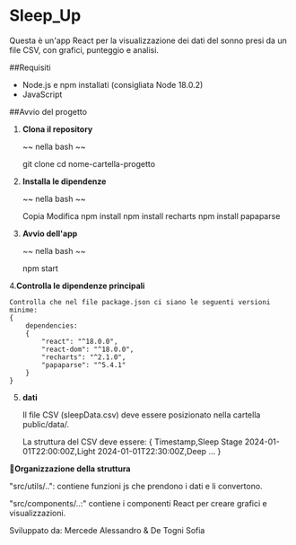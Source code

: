 # Sleep_Up

Questa è un'app React per la visualizzazione dei dati del sonno presi da un file CSV, con grafici, punteggio e analisi.

##Requisiti

- Node.js e npm installati (consigliata Node 18.0.2)
- JavaScript

##Avvio del progetto

1. **Clona il repository**

   ~~ nella bash ~~

   git clone <repo-url>
   cd nome-cartella-progetto

2. **Installa le dipendenze**

    ~~ nella bash ~~

    Copia
    Modifica
    npm install
    npm install recharts
    npm install papaparse

3. **Avvio dell'app**

    ~~ nella bash ~~

    npm start

4.**Controlla le dipendenze principali**

    Controlla che nel file package.json ci siano le seguenti versioni minime:
    {
        dependencies: 
        {
            "react": "^18.0.0",
            "react-dom": "^18.0.0",
            "recharts": "^2.1.0",
            "papaparse": "^5.4.1"
        }
    }

5. **dati**

    Il file CSV (sleepData.csv) deve essere posizionato nella cartella public/data/.

    La struttura del CSV deve essere:
    {
        Timestamp,Sleep Stage
        2024-01-01T22:00:00Z,Light
        2024-01-01T22:30:00Z,Deep
        ...
    }

**📄Organizzazione della struttura**

"src/utils/..": contiene funzioni js che prendono i dati e li convertono.

"src/components/..:" contiene i componenti React per creare grafici e visualizzazioni.


Sviluppato da:
Mercede Alessandro & De Togni Sofia                                                        